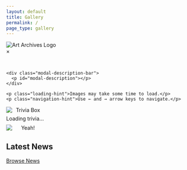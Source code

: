 ```yaml
---
layout: default
title: Gallery
permalink: /
page_type: gallery
---
```

<div class="logo-container">
  <img
    src="{{ '/assets/serverImages/logo.png' | relative_url }}"
    alt="Art Archives Logo"
    id="logo"
  >
</div>

<div id="filter-bar"></div>
<div id="year-nav" class="year-nav"></div>
<div class="gallery" id="gallery"></div>
<div id="pagination-controls" class="pagination-controls"></div>

<div id="modal" class="modal">
  <div class="modal-frame">
    <span class="close">&times;</span>
    <div class="modal-content">
      <h2 id="modal-title" class="modal-title"></h2>
      <div class="image-wrapper">
        <img id="modal-img" src="" alt="" />
      </div>
      <div class="modal-meta">
        <div class="variant-thumbs"></div>
        <div class="modal-date" id="modal-date"></div>
        <div class="modal-icons"></div>
      </div>
    </div>

    <div class="modal-description-bar">
      <p id="modal-description"></p>
    </div>

    <p class="loading-hint">Images may take some time to load.</p>
    <p class="navigation-hint">Use ← and → arrow keys to navigate.</p>
  </div>
</div>

<div id="year-nav-bottom" class="year-nav"></div>

<div
  id="trivia-container"
  style="text-align: center; padding: 0; display: inline-block;"
>
  <img
    id="trivia-box"
    src="{{ '/assets/serverImages/trivia-box.webp' | relative_url }}"
    alt="Trivia Box"
    style="display: block; margin: 0 auto;"
  />
  <div id="trivia-content" style="margin: 6px 0 2px;">
    Loading trivia...
  </div>

  <div id="yeah-container" style="margin: 8px 0 0;">
    <img
      id="yeah-button"
      src="{{ '/assets/serverImages/yeah-button.webp' | relative_url }}"
      alt="Yeah!"
      style="cursor: pointer; display: block; margin: 0 auto;"
    />
  </div>
</div>

<div
  id="trivia-time"
  style="text-align: center; margin: 6px auto 30px; font-size: 0.9em; opacity: 0.6; width: fit-content;"
></div>

<section id="latest-news" class="latest-news-section">
  <h2>Latest News</h2>
  <div class="news-grid"></div>
  <div class="browse-news-container">
    <a href="{{ '/news/' | relative_url }}" class="browse-news-button">
      Browse News
    </a>
  </div>
</section>
